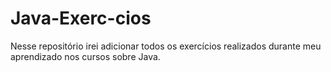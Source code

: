 # Java-Exerc-cios
Nesse repositório irei adicionar todos os exercícios realizados durante meu aprendizado nos cursos sobre Java.
